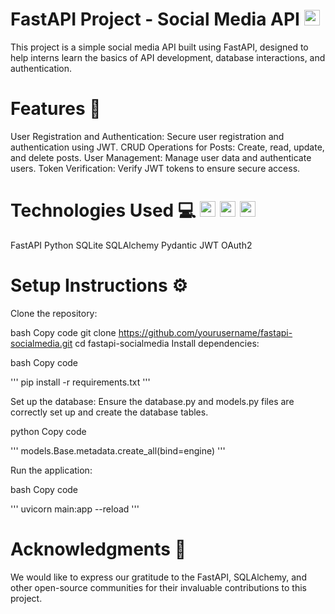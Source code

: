 # FastAPI Project - Social Media API <img src="https://fastapi.tiangolo.com/img/icon-white.svg" height="25px" width="25px">

This project is a simple social media API built using FastAPI, designed to help interns learn the basics of API development, database interactions, and authentication.

# Features 🚀

User Registration and Authentication: Secure user registration and authentication using JWT.
CRUD Operations for Posts: Create, read, update, and delete posts.
User Management: Manage user data and authenticate users.
Token Verification: Verify JWT tokens to ensure secure access.
# Technologies Used 💻 <img src="https://fastapi.tiangolo.com/img/icon-white.svg" alt="FastAPI Logo" height="25px" width="25px"> <img src="https://www.python.org/static/community_logos/python-logo-master-v3-TM-flattened.png" alt="Python Logo" height="25px" width="25px"> <img src="https://upload.wikimedia.org/wikipedia/commons/9/97/Sqlite-square-icon.svg" alt="SQLite Logo" width="25px" height="25px">

FastAPI
Python
SQLite
SQLAlchemy
Pydantic
JWT
OAuth2

# Setup Instructions ⚙️

Clone the repository:

bash
Copy code
git clone https://github.com/yourusername/fastapi-socialmedia.git
cd fastapi-socialmedia
Install dependencies:

bash
Copy code

'''
pip install -r requirements.txt
'''

Set up the database:
Ensure the database.py and models.py files are correctly set up and create the database tables.

python
Copy code

'''
models.Base.metadata.create_all(bind=engine)
'''

Run the application:

bash
Copy code

'''
uvicorn main:app --reload
'''

# Acknowledgments 🙏
We would like to express our gratitude to the FastAPI, SQLAlchemy, and other open-source communities for their invaluable contributions to this project.
